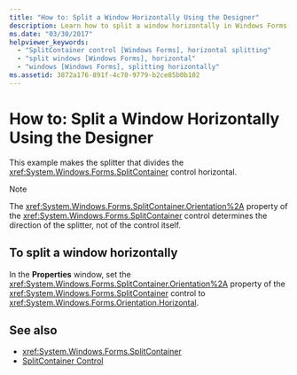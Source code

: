 ```yaml
---
title: "How to: Split a Window Horizontally Using the Designer"
description: Learn how to split a window horizontally in Windows Forms by using the designer by following this 1-step procedure.
ms.date: "03/30/2017"
helpviewer_keywords:
  - "SplitContainer control [Windows Forms], horizontal splitting"
  - "split windows [Windows Forms], horizontal"
  - "windows [Windows Forms], splitting horizontally"
ms.assetid: 3872a176-891f-4c70-9779-b2ce85b0b102
---
```

# How to: Split a Window Horizontally Using the Designer

This example makes the splitter that divides the <xref:System.Windows.Forms.SplitContainer> control horizontal.

> [!NOTE]
> The <xref:System.Windows.Forms.SplitContainer.Orientation%2A> property of the <xref:System.Windows.Forms.SplitContainer> control determines the direction of the splitter, not of the control itself.

## To split a window horizontally

In the **Properties** window, set the <xref:System.Windows.Forms.SplitContainer.Orientation%2A> property of the <xref:System.Windows.Forms.SplitContainer> control to <xref:System.Windows.Forms.Orientation.Horizontal>.

## See also

- <xref:System.Windows.Forms.SplitContainer>
- [SplitContainer Control](splitcontainer-control-windows-forms.md)
